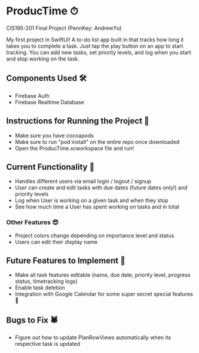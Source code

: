 # ProducTime ⏱

CIS195-201 Final Project (PennKey: AndrewYu)

 My first project in SwiftUI! A to-do list app built in that tracks how long it takes you to complete a task. Just tap the play button on an app to start tracking.
 You can add new tasks, set priority levels, and log when you start and stop working on the task. 

## Components Used 🛠
- Firebase Auth
- Firebase Realtime Database

## Instructions for Running the Project 📝
- Make sure you have cocoapods
- Make sure to run "pod install" on the entire repo once downloaded
- Open the ProducTime.xcworkspace file and run!

## Current Functionality 💪
* Handles different users via email login / logout / signup
* User can create and edit tasks with due dates (future dates only!) and priority levels
* Log when User is working on a given task and when they stop
* See how much time a User has spent working on tasks and in total

### Other Features 😎
* Project colors change depending on importance level and status
* Users can edit their display name

## Future Features to Implement 🔬
- Make all task features editable (name, due date, priority level, progress status, timetracking logs)
- Enable task deletion
- Integration with Google Calendar for some super secret special features 🤫

## Bugs to Fix 🕷
- Figure out how to update PlanRowViews automatically when its respective task is updated
